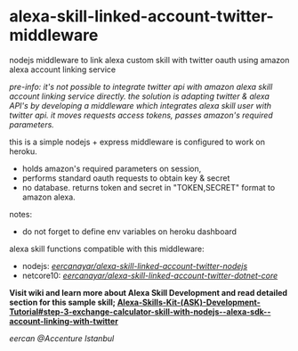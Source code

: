 # alexa-skill-linked-account-twitter-middleware
nodejs middleware to link alexa custom skill with twitter oauth using amazon alexa account linking service

*pre-info: it's not possible to integrate twitter api with amazon alexa skill account linking service directly. the solution is adapting twitter & alexa API's by developing a middleware which integrates alexa skill user with twitter api. it moves requests access tokens, passes amazon's required parameters.*

this is a simple nodejs + express middleware is configured to work on heroku.
- holds amazon's required parameters on session,
- performs standard oauth requests to obtain key & secret
- no database. returns token and secret in "TOKEN,SECRET" format to amazon alexa.

notes:
- do not forget to define env variables on heroku dashboard

alexa skill functions compatible with this middleware:
- nodejs: [*eercanayar/alexa-skill-linked-account-twitter-nodejs*](https://github.com/eercanayar/alexa-skill-linked-account-twitter-nodejs)
- netcore10: [*eercanayar/alexa-skill-linked-account-twitter-dotnet-core*](https://github.com/eercanayar/alexa-skill-linked-account-twitter-dotnet-core)

**Visit wiki and learn more about Alexa Skill Development and read detailed section for this sample skill; [Alexa-Skills-Kit-(ASK)-Development-Tutorial#step-3-exchange-calculator-skill-with-nodejs--alexa-sdk--account-linking-with-twitter](https://github.com/eercanayar/alexa-skills-ask-tutorial/wiki/Alexa-Skills-Kit-(ASK)-Development-Tutorial#step-3-exchange-calculator-skill-with-nodejs--alexa-sdk--account-linking-with-twitter)**

*eercan @Accenture Istanbul*